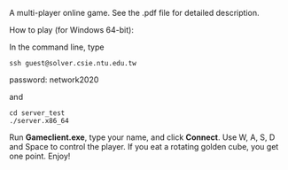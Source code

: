 A multi-player online game. See the .pdf file for detailed description.

How to play (for Windows 64-bit):

In the command line, type
```cpp=
ssh guest@solver.csie.ntu.edu.tw
```
password: network2020

and
```cpp=
cd server_test
./server.x86_64
```
Run **Gameclient.exe**, type your name, and click **Connect**. Use W, A, S, D and Space to control the player. If you eat a rotating golden cube, you get one point. Enjoy!